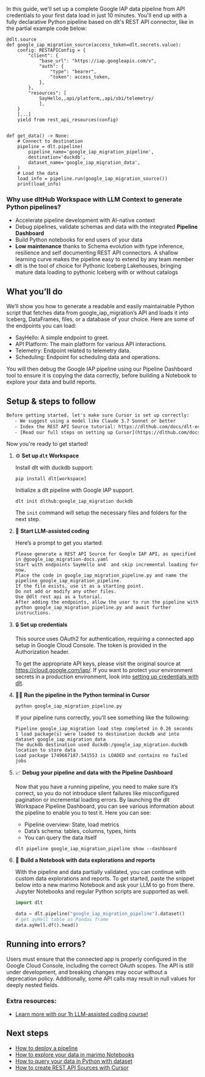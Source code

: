 In this guide, we'll set up a complete Google IAP data pipeline from API credentials to your first data load in just 10 minutes. You'll end up with a fully declarative Python pipeline based on dlt's REST API connector, like in the partial example code below:

```python-outcome
@dlt.source
def google_iap_migration_source(access_token=dlt.secrets.value):
    config: RESTAPIConfig = {
        "client": {
            "base_url": "https://iap.googleapis.com/v",
            "auth": {
                "type": "bearer",
                "token": access_token,
            },
        },
        "resources": [
            SayHello,,api/platform,,api/sbi/telemetry/
            ],
    }
    [...]
    yield from rest_api_resources(config)


def get_data() -> None:
    # Connect to destination
    pipeline = dlt.pipeline(
        pipeline_name='google_iap_migration_pipeline',
        destination='duckdb',
        dataset_name='google_iap_migration_data', 
    )
    # Load the data
    load_info = pipeline.run(google_iap_migration_source())
    print(load_info) 
```

### Why use dltHub Workspace with LLM Context to generate Python pipelines?

- Accelerate pipeline development with AI-native context
- Debug pipelines, validate schemas and data with the integrated **Pipeline Dashboard**
- Build Python notebooks for end users of your data
- **Low maintenance** thanks to Schema evolution with type inference, resilience and self documenting REST API connectors. A shallow learning curve makes the pipeline easy to extend by any team member
- dlt is the tool of choice for Pythonic Iceberg Lakehouses, bringing mature data loading to pythonic Iceberg with or without catalogs

## What you’ll do

We’ll show you how to generate a readable and easily maintainable Python script that fetches data from google_iap_migration’s API and loads it into Iceberg, DataFrames, files, or a database of your choice. Here are some of the endpoints you can load:

- SayHello: A simple endpoint to greet.
- API Platform: The main platform for various API interactions.
- Telemetry: Endpoint related to telemetry data.
- Scheduling: Endpoint for scheduling data and operations.

You will then debug the Google IAP pipeline using our Pipeline Dashboard tool to ensure it is copying the data correctly, before building a Notebook to explore your data and build reports.

## Setup & steps to follow

```default
Before getting started, let's make sure Cursor is set up correctly:
   - We suggest using a model like Claude 3.7 Sonnet or better
   - Index the REST API Source tutorial: https://dlthub.com/docs/dlt-ecosystem/verified-sources/rest_api/ and add it to context as **@dlt rest api**
   - [Read our full steps on setting up Cursor](https://dlthub.com/docs/dlt-ecosystem/llm-tooling/cursor-restapi#23-configuring-cursor-with-documentation)
```

Now you're ready to get started!

1. ⚙️ **Set up `dlt` Workspace**
    
    Install dlt with duckdb support:
    ```shell
    pip install dlt[workspace]
    ```

    Initialize a dlt pipeline with Google IAP support.
    ```shell
    dlt init dlthub:google_iap_migration duckdb
    ```

    The `init` command will setup the necessary files and folders for the next step.
    
2. 🤠 **Start LLM-assisted coding**
    
    Here’s a prompt to get you started:
    
    ```prompt
    Please generate a REST API Source for Google IAP API, as specified in @google_iap_migration-docs.yaml 
    Start with endpoints SayHello and  and skip incremental loading for now. 
    Place the code in google_iap_migration_pipeline.py and name the pipeline google_iap_migration_pipeline. 
    If the file exists, use it as a starting point. 
    Do not add or modify any other files. 
    Use @dlt rest api as a tutorial. 
    After adding the endpoints, allow the user to run the pipeline with python google_iap_migration_pipeline.py and await further instructions.
    ```

    
3. 🔒 **Set up credentials** 
    
    This source uses OAuth2 for authentication, requiring a connected app setup in Google Cloud Console. The token is provided in the Authorization header.
    
    To get the appropriate API keys, please visit the original source at https://cloud.google.com/iap/.
    If you want to protect your environment secrets in a production environment, look into [setting up credentials with dlt](https://dlthub.com/docs/walkthroughs/add_credentials).
    
4. 🏃‍♀️ **Run the pipeline in the Python terminal in Cursor**
    
    ```shell
    python google_iap_migration_pipeline.py
    ```
    
    If your pipeline runs correctly, you’ll see something like the following:
    
    ```shell
    Pipeline google_iap_migration load step completed in 0.26 seconds
    1 load package(s) were loaded to destination duckdb and into dataset google_iap_migration_data
    The duckdb destination used duckdb:/google_iap_migration.duckdb location to store data
    Load package 1749667187.541553 is LOADED and contains no failed jobs
    ```
    
5. 📈 **Debug your pipeline and data with the Pipeline Dashboard**

    Now that you have a running pipeline, you need to make sure it’s correct, so you do not introduce silent failures like misconfigured pagination or incremental loading errors. By launching the dlt Workspace Pipeline Dashboard, you can see various information about the pipeline to enable you to test it. Here you can see:
    - Pipeline overview: State, load metrics
    - Data’s schema: tables, columns, types, hints
    - You can query the data itself
    
    ```shell
    dlt pipeline google_iap_migration_pipeline show --dashboard
    ```
    
6. 🐍 **Build a Notebook with data explorations and reports**

    With the pipeline and data partially validated, you can continue with custom data explorations and reports. To get started, paste the snippet below into a new marimo Notebook and ask your LLM to go from there. Jupyter Notebooks and regular Python scripts are supported as well.

    
    ```python
    import dlt

   data = dlt.pipeline("google_iap_migration_pipeline").dataset()
   # get ayHell table as Pandas frame
   data.ayHell.df().head()
    ```

## Running into errors?

Users must ensure that the connected app is properly configured in the Google Cloud Console, including the correct OAuth scopes. The API is still under development, and breaking changes may occur without a deprecation policy. Additionally, some API calls may result in null values for deeply nested fields.

### Extra resources:

- [Learn more with our 1h LLM-assisted coding course!](https://www.youtube.com/watch?v=GGid70rnJuM)

## Next steps

- [How to deploy a pipeline](https://dlthub.com/docs/walkthroughs/deploy-a-pipeline)
- [How to explore your data in marimo Notebooks](https://dlthub.com/docs/general-usage/dataset-access/marimo)
- [How to query your data in Python with dataset](https://dlthub.com/docs/general-usage/dataset-access/dataset)
- [How to create REST API Sources with Cursor](https://dlthub.com/docs/dlt-ecosystem/llm-tooling/cursor-restapi)